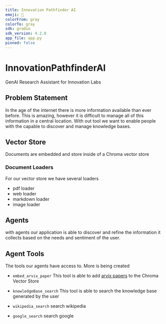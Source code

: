 ```yaml
---
title: Innovation Pathfinder AI
emoji: 🚀
colorFrom: gray
colorTo: gray
sdk: gradio
sdk_version: 4.2.0
app_file: app.py
pinned: false
---
```


# InnovationPathfinderAI
GenAI Research Assistant for Innovation Labs

## Problem Statement
In the age of the internet there is more information available than ever before. This is amazing,
however it is difficult to manage all of this information in a central location. With out tool we 
want to enable people with the capable to discover and manage knowledge bases.

## Vector Store
Documents are embedded and store inside of a Chroma vector store

### Document Loaders
For our vector store we have several loaders
- pdf loader
- web loader
- markdown loader
- image loader

## Agents

with agents our application is able to discover and refine the information it collects based on
the needs and sentiment of the user.

## Agent Tools
The tools our agents have access to. More is being created

- `embed_arvix_paper` This tool is able to add [arvix papers](https://arxiv.org/) to the Chroma Vector Store

- `knowledgeBase_search` This tool is able to search the knowledge base generated by the user

- `wikipedia_search` search wikipedia

- `google_search` search google